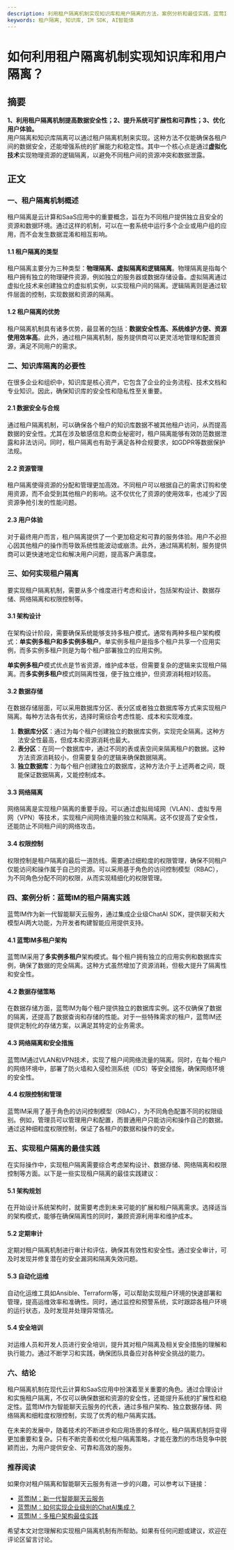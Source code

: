 ```yaml
---
description: 利用租户隔离机制实现知识库和用户隔离的方法，案例分析和最佳实践，蓝莺IM的租户隔离实践。
keywords: 租户隔离, 知识库, IM SDK, AI智能体
---
```

# 如何利用租户隔离机制实现知识库和用户隔离？


## 摘要

**1、利用租户隔离机制提高数据安全性；2、提升系统可扩展性和可靠性；3、优化用户体验。**  
用户隔离和知识库隔离可以通过租户隔离机制来实现。这种方法不仅能确保各租户间的数据安全，还能增强系统的扩展能力和稳定性。其中一个核心点是通过**虚拟化技术**实现物理资源的逻辑隔离，以避免不同租户间的资源冲突和数据泄露。

## 正文

### 一、租户隔离机制概述

租户隔离是云计算和SaaS应用中的重要概念，旨在为不同租户提供独立且安全的资源和数据环境。通过这样的机制，可以在一套系统中运行多个企业或用户组的应用，而不会发生数据混淆和相互影响。

#### 1.1 租户隔离的类型

租户隔离主要分为三种类型：**物理隔离、虚拟隔离和逻辑隔离**。物理隔离是指每个租户拥有独立的物理硬件资源，例如独立的服务器或数据存储设备。虚拟隔离通过虚拟化技术来创建独立的虚拟机实例，以实现租户间的隔离。逻辑隔离则是通过软件层面的控制，实现数据和资源的隔离。

#### 1.2 租户隔离的优势

租户隔离机制具有诸多优势，最显著的包括：**数据安全性高、系统维护方便、资源使用效率高**。此外，通过租户隔离机制，服务提供商可以更灵活地管理和配置资源，满足不同用户的需求。

### 二、知识库隔离的必要性

在很多企业和组织中，知识库是核心资产，它包含了企业的业务流程、技术文档和专业知识。因此，确保知识库的安全性和隐私性至关重要。

#### 2.1 数据安全与合规

通过租户隔离机制，可以确保各个租户的知识库数据不被其他租户访问，从而提高数据的安全性。尤其在涉及敏感信息和商业秘密时，租户隔离能够有效防范数据泄露和非法访问。同时，租户隔离也有助于满足各种合规要求，如GDPR等数据保护法规。

#### 2.2 资源管理

租户隔离使得资源的分配和管理更加高效。不同租户可以根据自己的需求订购和使用资源，而不会受到其他租户的影响。这不仅优化了资源的使用效率，也减少了因资源争抢引发的性能问题。

#### 2.3 用户体验

对于最终用户而言，租户隔离提供了一个更加稳定和可靠的服务体验。用户不必担心因其他租户的操作而导致系统性能波动或崩溃。此外，通过隔离机制，服务提供商可以更快速地定位和解决用户问题，提高客户满意度。

### 三、如何实现租户隔离

要实现租户隔离机制，需要从多个维度进行考虑和设计，包括架构设计、数据存储、网络隔离和权限控制等。

#### 3.1 架构设计

在架构设计阶段，需要确保系统能够支持多租户模式。通常有两种多租户架构模式：**单实例多租户和多实例多租户**。单实例多租户是指多个租户共享一个应用实例，而多实例多租户则是为每个租户部署独立的应用实例。

**单实例多租户**模式优点是节省资源，维护成本低，但需要复杂的逻辑来实现租户隔离。而**多实例多租户**模式则隔离性强，便于独立维护，但资源消耗相对较高。

#### 3.2 数据存储

在数据存储层面，可以采用数据库分区、表分区或者独立数据库等方式来实现租户隔离。每种方法各有优劣，选择时需综合考虑性能、成本和实现难度。

1. **数据库分区**：通过为每个租户创建独立的数据库实例，实现完全隔离。这种方法安全性最高，但成本和资源消耗也最大。
2. **表分区**：在同一个数据库中，通过不同的表或表空间来隔离租户的数据。这种方法资源消耗较小，但需要复杂的逻辑来确保数据隔离。
3. **独立数据库**：为每个租户创建独立的数据库，这种方法介于上述两者之间，既能保证数据隔离，又能控制成本。

#### 3.3 网络隔离

网络隔离是实现租户隔离的重要手段。可以通过虚拟局域网（VLAN）、虚拟专用网（VPN）等技术，实现租户间网络流量的独立和隔离。这不仅提高了安全性，还能防止不同租户间的网络攻击。

#### 3.4 权限控制

权限控制是租户隔离的最后一道防线。需要通过细粒度的权限管理，确保不同租户仅能访问和操作属于自己的资源。可以采用基于角色的访问控制模型（RBAC），为不同角色分配不同的权限，从而实现精细化的权限管理。

### 四、案例分析：蓝莺IM的租户隔离实践

蓝莺IM作为新一代智能聊天云服务，通过集成企业级ChatAI SDK，提供聊天和大模型AI两大功能，为开发者构建智能应用提供支持。

#### 4.1 蓝莺IM多租户架构

蓝莺IM采用了**多实例多租户**架构模式。每个租户拥有独立的应用实例和数据库实例，确保了数据的完全隔离。这种方式虽然增加了资源消耗，但极大提升了隔离性和安全性。

#### 4.2 数据存储策略

在数据存储方面，蓝莺IM为每个租户提供独立的数据库实例。这不仅确保了数据的隔离，还提高了数据查询和存储的性能。对于一些特殊需求的租户，蓝莺IM还提供定制化的存储方案，以满足其特定的业务需求。

#### 4.3 网络隔离和安全措施

蓝莺IM通过VLAN和VPN技术，实现了租户间网络流量的隔离。同时，在每个租户的网络环境中，部署了防火墙和入侵检测系统（IDS）等安全措施，确保网络环境的安全性。

#### 4.4 权限控制和管理

蓝莺IM采用了基于角色的访问控制模型（RBAC），为不同角色配置不同的权限级别。例如，管理员可以管理用户和配置，而普通用户只能访问和操作自己的数据。通过这种细粒度权限控制，保证了各租户的数据和操作的安全。

### 五、实现租户隔离的最佳实践

在实际操作中，实现租户隔离需要综合考虑架构设计、数据存储、网络隔离和权限控制等方面。以下是一些实现租户隔离的最佳实践建议：

#### 5.1 架构规划

在开始设计系统架构时，就需要考虑到未来可能的扩展和租户隔离需求。选择适当的架构模式，能够在确保隔离性的同时，兼顾资源利用率和维护成本。

#### 5.2 定期审计

定期对租户隔离机制进行审计和评估，确保其有效性和安全性。通过安全审计，可及时发现并修复潜在的安全漏洞和隔离失效问题。

#### 5.3 自动化运维

自动化运维工具如Ansible、Terraform等，可以帮助实现租户环境的快速部署和管理，提高运维效率和准确性。同时，通过监控和预警系统，实时跟踪各租户环境的运行状态，及时发现并处理异常情况。

#### 5.4 安全培训

对运维人员和开发人员进行安全培训，提升其对租户隔离及相关安全措施的理解和执行能力。通过不断学习和实践，确保团队具备应对各种安全挑战的能力。

### 六、结论

租户隔离机制在现代云计算和SaaS应用中扮演着至关重要的角色。通过合理设计和实施租户隔离，不仅可以确保数据和资源的安全性，还能提升系统的扩展性和稳定性。蓝莺IM作为智能聊天云服务的代表，通过多租户架构、独立数据存储、网络隔离和细粒度权限控制，实现了优秀的租户隔离实践。

在未来的发展中，随着技术的不断进步和应用场景的多样化，租户隔离机制将变得更加重要和复杂。只有不断完善和优化租户隔离策略，才能在激烈的市场竞争中脱颖而出，为用户提供安全、可靠和高效的服务。

### 推荐阅读

如果你对租户隔离和智能聊天云服务有进一步的兴趣，可以参考以下链接：

- [蓝莺IM：新一代智能聊天云服务](https://www.lanyingim.com/)
- [蓝莺IM：如何实现企业级别的ChatAI集成？](https://docs.lanyingim.com/articles/enterprise-chat-ai-integration.html)
- [蓝莺IM：多租户架构最佳实践](https://docs.lanyingim.com/articles/multi-tenant-architecture-best-practices.html)

希望本文对您理解和实现租户隔离机制有所帮助。如果有任何问题或建议，欢迎在评论区留言讨论。